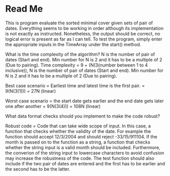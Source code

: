 Read Me
====================
This is program evaluate the sorted minimal cover given sets of pair of dates. Everything seems to be working in order 
although its implementation is not exactly as instructed. Nonetheless, the output should be correct, no logical error
is present as far as I can tell. To test the program, simply enter the appropriate inputs in the TimeArray under the start() method. 


What is the time complexity of the algorithm? N is the number of pair of dates (Start and end). Min number for N is 2 and 
it has to be a multiple of 2 (Due to pairing). Time complexity = 9 + (N(3(number between 1 to 4 inclusive)), N is the number 
of pair of dates (Start and end). Min number for N is 2 and it has to be a multiple of 2 (Due to pairing).

Best case scenario = Earliest time and latest time is the first pair. = 9(N(3(1))) = 27N (linear)

Worst case scenario = the start date gets earlier and the end date gets later one after another = 9(N(3(4))) = 108N (linear)

What data format checks should you implement to make the code robust? 

Robust code = Code that can take wide scope of input. 
In this case, a function that checks whether the validity of the date. For example the function should accept 12/3/2004 and 
should reject -33/15/911104. If the month is passed on to the function as a string, a function that checks whether the string 
input is a valid month should be included. Furthermore, the converion of the string input to lowercase characters to avoid
confusion may increase the robustness of the code. The test function should also include if the two pair of dates are entered and the first has to be earlier and the second has to be the latter. 

